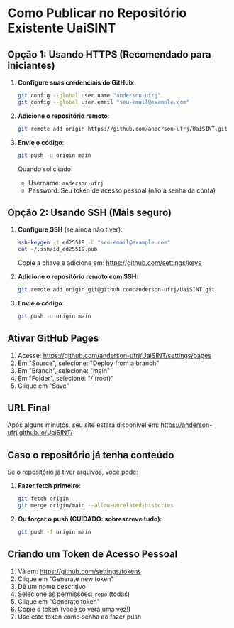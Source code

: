 # Como Publicar no Repositório Existente UaiSINT

## Opção 1: Usando HTTPS (Recomendado para iniciantes)

1. **Configure suas credenciais do GitHub**:
   ```bash
   git config --global user.name "anderson-ufrj"
   git config --global user.email "seu-email@example.com"
   ```

2. **Adicione o repositório remoto**:
   ```bash
   git remote add origin https://github.com/anderson-ufrj/UaiSINT.git
   ```

3. **Envie o código**:
   ```bash
   git push -u origin main
   ```
   
   Quando solicitado:
   - Username: `anderson-ufrj`
   - Password: Seu token de acesso pessoal (não a senha da conta)

## Opção 2: Usando SSH (Mais seguro)

1. **Configure SSH** (se ainda não tiver):
   ```bash
   ssh-keygen -t ed25519 -C "seu-email@example.com"
   cat ~/.ssh/id_ed25519.pub
   ```
   Copie a chave e adicione em: https://github.com/settings/keys

2. **Adicione o repositório remoto com SSH**:
   ```bash
   git remote add origin git@github.com:anderson-ufrj/UaiSINT.git
   ```

3. **Envie o código**:
   ```bash
   git push -u origin main
   ```

## Ativar GitHub Pages

1. Acesse: https://github.com/anderson-ufrj/UaiSINT/settings/pages
2. Em "Source", selecione: "Deploy from a branch"
3. Em "Branch", selecione: "main"
4. Em "Folder", selecione: "/ (root)"
5. Clique em "Save"

## URL Final

Após alguns minutos, seu site estará disponível em:
https://anderson-ufrj.github.io/UaiSINT/

## Caso o repositório já tenha conteúdo

Se o repositório já tiver arquivos, você pode:

1. **Fazer fetch primeiro**:
   ```bash
   git fetch origin
   git merge origin/main --allow-unrelated-histories
   ```

2. **Ou forçar o push (CUIDADO: sobrescreve tudo)**:
   ```bash
   git push -f origin main
   ```

## Criando um Token de Acesso Pessoal

1. Vá em: https://github.com/settings/tokens
2. Clique em "Generate new token"
3. Dê um nome descritivo
4. Selecione as permissões: `repo` (todas)
5. Clique em "Generate token"
6. Copie o token (você só verá uma vez!)
7. Use este token como senha ao fazer push